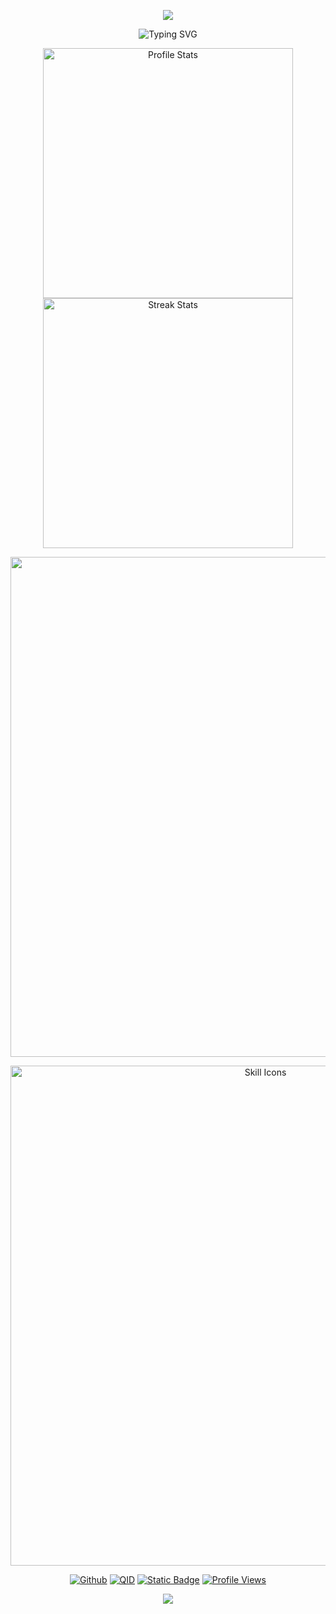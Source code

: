<!--
MIT License

Copyright (c) 2024 Xiaokang2022

Permission is hereby granted, free of charge, to any person obtaining a copy
of this software and associated documentation files (the "Software"), to deal
in the Software without restriction, including without limitation the rights
to use, copy, modify, merge, publish, distribute, sublicense, and/or sell
copies of the Software, and to permit persons to whom the Software is
furnished to do so, subject to the following conditions:

The above copyright notice and this permission notice shall be included in all
copies or substantial portions of the Software.

THE SOFTWARE IS PROVIDED "AS IS", WITHOUT WARRANTY OF ANY KIND, EXPRESS OR
IMPLIED, INCLUDING BUT NOT LIMITED TO THE WARRANTIES OF MERCHANTABILITY,
FITNESS FOR A PARTICULAR PURPOSE AND NONINFRINGEMENT. IN NO EVENT SHALL THE
AUTHORS OR COPYRIGHT HOLDERS BE LIABLE FOR ANY CLAIM, DAMAGES OR OTHER
LIABILITY, WHETHER IN AN ACTION OF CONTRACT, TORT OR OTHERWISE, ARISING FROM,
OUT OF OR IN CONNECTION WITH THE SOFTWARE OR THE USE OR OTHER DEALINGS IN THE
SOFTWARE.

ATTENTION:

Source repository: <https://github.com/Xiaokang2022/Xiaokang2022>
-->

<p align="center">
    <!-- https://github.com/kyechan99/capsule-render -->
    <img src="https://capsule-render.vercel.app/api?type=waving&height=300&color=70A5FD&text=Hello.&animation=fadeIn&desc=My%20name%20is%20QingFeng.&descAlignY=60&fontAlignY=40" />
</p>
<p align="center">
    <!-- https://github.com/DenverCoder1/readme-typing-svg -->
    <img src="https://readme-typing-svg.demolab.com?font=Edu+QLD+Hand&pause=600&color=70A5FD&center=true&vCenter=true&width=435&lines=Knowing+that+I+was+going+to+get+better;And+looking+forward+to+a+time;+that+I+would+feel+good+again;Helped+me+to+keep+moving+forward;And+sometimes+I+had+to+be+brave;And+it+wasn't+always+easy;Sometimes+I+faltered;I+had+bad+days;But+I+realized+that+being+brave;isn't+supposed+to+be+easy;As+for+me;I+feel+it's+the+key+way+;to+keep+moving+forward" alt="Typing SVG" />
</p>
<p align="center">
    <!-- https://github.com/anuraghazra/github-readme-stats -->
    <img width="400" src="https://github-readme-stats.vercel.app/api?username=QingFeng-awa&theme=transparent&show_icons=true&hide_border=true&show=reviews,discussions_started&hide_title=true&hide=contribs&number_format=long&count_private=true" alt="Profile Stats" title="Profile Stats" />
    <!-- https://github.com/DenverCoder1/github-readme-streak-stats -->
    <img width="400" src="https://github-readme-streak-stats-xiaokang2022.vercel.app?user=Xiaokang2022&theme=transparent&hide_border=true" alt="Streak Stats" title="Streak Stats" />
</p>
<p align="center">
    <!-- https://github.com/Ashutosh00710/github-readme-activity-graph -->
    <img width="800" src="https://github-readme-activity-graph.vercel.app/graph?username=QingFeng-awa&theme=tokyo-night&hide_border=true&area=true" />
</p>
<p align="center">
    <!-- https://github.com/LelouchFR/skill-icons -->
    <img width="800" src="https://go-skill-icons.vercel.app/api/icons?i=bootstrap,deepseek,docker,edge,git,github,html,markdown,nodejs,python,scratch,steam,vscode&titles=true" alt="Skill Icons" title="Skill Icons">
</p>
<p align="center">
    <!-- https://github.com/badges/shields --> 
    <a href="https://github.com/QingFeng-awa"><img alt="Github" src="https://img.shields.io/badge/QingFeng--awa-Github?style=flat&logo=github&logoColor=181717&label=Github&color=5074B0"></a>
    <a href="https://qm.qq.com/q/3d9mY78PoQ"><img alt="QID" src="https://img.shields.io/badge/QingFengSQ-QID?style=flat&logo=qq&logoColor=181717&label=QID&color=5074B0"></a>
    <a href="https://space.bilibili.com/1067544669"><img alt="Static Badge" src="https://img.shields.io/badge/QingFeng__awa-Bilibili?style=flat&logo=bilibili&logoColor=181717&label=Bilibili&color=5074B0"></a>
    <!-- https://github.com/antonkomarev/github-profile-views-counter -->
    <a href="https://github.com/Qingfeng-awa"><img src="https://komarev.com/ghpvc/?username=QingFeng-awa&label=Profile+Views&color=5074B0&base=886&abbreviated=true" alt="Profile Views" ></a>
</p>
<p align="center">
    <!-- https://github.com/kyechan99/capsule-render -->
    <img src="https://capsule-render.vercel.app/api?type=waving&height=300&color=70A5FD&text=See%20you%20next%20time.&animation=fadeIn&descAlignY=50&fontAlignY=70&section=footer&descAlign=50" />    
</p>
